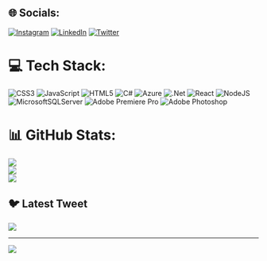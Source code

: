 
## 🌐 Socials:
[![Instagram](https://img.shields.io/badge/Instagram-%23E4405F.svg?logo=Instagram&logoColor=white)](https://instagram.com/__keyvan_z) [![LinkedIn](https://img.shields.io/badge/LinkedIn-%230077B5.svg?logo=linkedin&logoColor=white)](https://linkedin.com/in/Key1Z) [![Twitter](https://img.shields.io/badge/Twitter-%231DA1F2.svg?logo=Twitter&logoColor=white)](https://twitter.com/Keyvanzareik1) 

# 💻 Tech Stack:
![CSS3](https://img.shields.io/badge/css3-%231572B6.svg?style=for-the-badge&logo=css3&logoColor=white) ![JavaScript](https://img.shields.io/badge/javascript-%23323330.svg?style=for-the-badge&logo=javascript&logoColor=%23F7DF1E) ![HTML5](https://img.shields.io/badge/html5-%23E34F26.svg?style=for-the-badge&logo=html5&logoColor=white) ![C#](https://img.shields.io/badge/c%23-%23239120.svg?style=for-the-badge&logo=c-sharp&logoColor=white) ![Azure](https://img.shields.io/badge/azure-%230072C6.svg?style=for-the-badge&logo=azure-devops&logoColor=white) ![.Net](https://img.shields.io/badge/.NET-5C2D91?style=for-the-badge&logo=.net&logoColor=white) ![React](https://img.shields.io/badge/react-%2320232a.svg?style=for-the-badge&logo=react&logoColor=%2361DAFB) ![NodeJS](https://img.shields.io/badge/node.js-6DA55F?style=for-the-badge&logo=node.js&logoColor=white) ![MicrosoftSQLServer](https://img.shields.io/badge/Microsoft%20SQL%20Sever-CC2927?style=for-the-badge&logo=microsoft%20sql%20server&logoColor=white) ![Adobe Premiere Pro](https://img.shields.io/badge/Adobe%20Premiere%20Pro-9999FF.svg?style=for-the-badge&logo=Adobe%20Premiere%20Pro&logoColor=white) ![Adobe Photoshop](https://img.shields.io/badge/adobephotoshop-%2331A8FF.svg?style=for-the-badge&logo=adobephotoshop&logoColor=white)
# 📊 GitHub Stats:
![](https://github-readme-stats.vercel.app/api?username=Key1Z&theme=onedark&hide_border=false&include_all_commits=false&count_private=false)<br/>
![](https://github-readme-streak-stats.herokuapp.com/?user=Key1Z&theme=onedark&hide_border=false)<br/>
![](https://github-readme-stats.vercel.app/api/top-langs/?username=Key1Z&theme=onedark&hide_border=false&include_all_commits=false&count_private=false&layout=compact)

## 🐦 Latest Tweet
[![](https://gtce.itsvg.in/api?username=Keyvanzareik1)](https://github.com/VishwaGauravIn/github-twitter-card-embed)

---
[![](https://visitcount.itsvg.in/api?id=Key1Z&icon=0&color=0)](https://visitcount.itsvg.in)

<!-- Proudly created with GPRM ( https://gprm.itsvg.in ) -->
